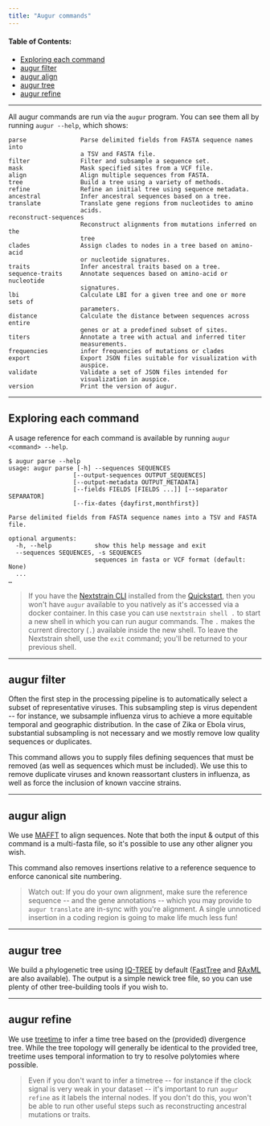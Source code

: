 ```yaml
---
title: "Augur commands"
---
```



#### Table of Contents:
* [Exploring each command](#exploring-each-command)
* [augur filter](#augur-filter)
* [augur align](#augur-align)
* [augur tree](#augur-tree)
* [augur refine](#augur-refine)

---

All augur commands are run via the `augur` program. You can see them all by running `augur --help`, which shows:

    parse               Parse delimited fields from FASTA sequence names into
                        a TSV and FASTA file.
    filter              Filter and subsample a sequence set.
    mask                Mask specified sites from a VCF file.
    align               Align multiple sequences from FASTA.
    tree                Build a tree using a variety of methods.
    refine              Refine an initial tree using sequence metadata.
    ancestral           Infer ancestral sequences based on a tree.
    translate           Translate gene regions from nucleotides to amino
                        acids.
    reconstruct-sequences
                        Reconstruct alignments from mutations inferred on the
                        tree
    clades              Assign clades to nodes in a tree based on amino-acid
                        or nucleotide signatures.
    traits              Infer ancestral traits based on a tree.
    sequence-traits     Annotate sequences based on amino-acid or nucleotide
                        signatures.
    lbi                 Calculate LBI for a given tree and one or more sets of
                        parameters.
    distance            Calculate the distance between sequences across entire
                        genes or at a predefined subset of sites.
    titers              Annotate a tree with actual and inferred titer
                        measurements.
    frequencies         infer frequencies of mutations or clades
    export              Export JSON files suitable for visualization with
                        auspice.
    validate            Validate a set of JSON files intended for
                        visualization in auspice.
    version             Print the version of augur.

---
## Exploring each command

A usage reference for each command is available by running `augur <command> --help`.


    $ augur parse --help
    usage: augur parse [-h] --sequences SEQUENCES
                      [--output-sequences OUTPUT_SEQUENCES]
                      [--output-metadata OUTPUT_METADATA]
                      [--fields FIELDS [FIELDS ...]] [--separator SEPARATOR]
                      [--fix-dates {dayfirst,monthfirst}]

    Parse delimited fields from FASTA sequence names into a TSV and FASTA file.

    optional arguments:
      -h, --help            show this help message and exit
      --sequences SEQUENCES, -s SEQUENCES
                            sequences in fasta or VCF format (default: None)
      ...
    …

> If you have the [Nextstrain CLI](https://pypi.org/project/nextstrain-cli) installed from the [Quickstart](../getting-started/quickstart), then you won't have `augur` available to you natively as it's accessed via a docker container. In this case you can use `nextstrain shell .` to start a new shell in which you can run augur commands. The `.` makes the current directory (`.`) available inside the new shell. To leave the Nextstrain shell, use the `exit` command; you'll be returned to your previous shell.

---
## augur filter

Often the first step in the processing pipeline is to automatically select a subset of representative viruses.
This subsampling step is virus dependent -- for instance, we subsample influenza virus to achieve a more equitable temporal and geographic distribution. 
In the case of Zika or Ebola virus, substantial subsampling is not necessary and we mostly remove low quality sequences or duplicates. 

This command allows you to supply files defining sequences that must be removed (as well as sequences which must be included). We use this to remove duplicate viruses and known reassortant clusters in influenza, as well as force the inclusion of known vaccine strains.

---
## augur align

We use [MAFFT](http://mafft.cbrc.jp/alignment/software/) to align sequences.
Note that both the input & output of this command is a multi-fasta file, so it's possible to use any other aligner you wish.

This command also removes insertions relative to a reference sequence to enforce canonical site numbering.

> Watch out: If you do your own alignment, make sure the reference sequence -- and the gene annotations -- which you may provide to `augur translate` are in-sync with you're alignment.
A single unnoticed insertion in a coding region is going to make life much less fun!

---
## augur tree

We build a phylogenetic tree using [IQ-TREE](http://www.iqtree.org/) by default ([FastTree](http://www.microbesonline.org/fasttree/) and [RAxML](http://sco.h-its.org/exelixis/web/software/raxml/index.html) are also available).
The output is a simple newick tree file, so you can use plenty of other tree-building tools if you wish to.

---
## augur refine

We use [treetime](https://github.com/neherlab/treetime) to infer a time tree based on the (provided) divergence tree.
While the tree topology will generally be identical to the provided tree, treetime uses temporal information to try to resolve polytomies where possible.


> Even if you don't want to infer a timetree -- for instance if the clock signal is very weak in your dataset -- it's important to run `augur refine` as it labels the internal nodes.
If you don't do this, you won't be able to run other useful steps such as reconstructing ancestral mutations or traits.



